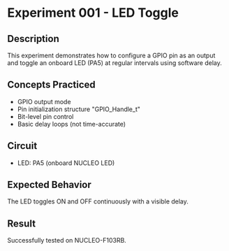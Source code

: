 # Experiment 001 - LED Toggle

## Description
This experiment demonstrates how to configure a GPIO pin as an output and toggle an onboard LED (PA5) at regular intervals using software delay.

## Concepts Practiced
- GPIO output mode
- Pin initialization structure "GPIO_Handle_t"
- Bit-level pin control
- Basic delay loops (not time-accurate)

## Circuit
- LED: PA5 (onboard NUCLEO LED)

## Expected Behavior
The LED toggles ON and OFF continuously with a visible delay.

## Result
Successfully tested on NUCLEO-F103RB.